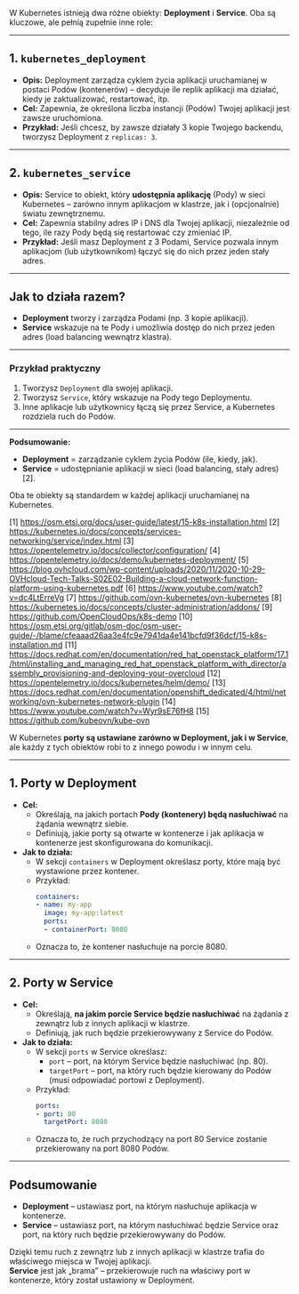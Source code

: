 
W Kubernetes istnieją dwa różne obiekty: **Deployment** i **Service**. Oba są kluczowe, ale pełnią zupełnie inne role:

---

## 1. `kubernetes_deployment`

- **Opis:** Deployment zarządza cyklem życia aplikacji uruchamianej w postaci Podów (kontenerów) – decyduje ile replik aplikacji ma działać, kiedy je zaktualizować, restartować, itp.
- **Cel:** Zapewnia, że określona liczba instancji (Podów) Twojej aplikacji jest zawsze uruchomiona.
- **Przykład:** Jeśli chcesz, by zawsze działały 3 kopie Twojego backendu, tworzysz Deployment z `replicas: 3`.

---

## 2. `kubernetes_service`

- **Opis:** Service to obiekt, który **udostępnia aplikację** (Pody) w sieci Kubernetes – zarówno innym aplikacjom w klastrze, jak i (opcjonalnie) światu zewnętrznemu.
- **Cel:** Zapewnia stabilny adres IP i DNS dla Twojej aplikacji, niezależnie od tego, ile razy Pody będą się restartować czy zmieniać IP.
- **Przykład:** Jeśli masz Deployment z 3 Podami, Service pozwala innym aplikacjom (lub użytkownikom) łączyć się do nich przez jeden stały adres.

---

## Jak to działa razem?

- **Deployment** tworzy i zarządza Podami (np. 3 kopie aplikacji).
- **Service** wskazuje na te Pody i umożliwia dostęp do nich przez jeden adres (load balancing wewnątrz klastra).

---

### Przykład praktyczny

1. Tworzysz `Deployment` dla swojej aplikacji.
2. Tworzysz `Service`, który wskazuje na Pody tego Deploymentu.
3. Inne aplikacje lub użytkownicy łączą się przez Service, a Kubernetes rozdziela ruch do Podów.

---

**Podsumowanie:**  
- **Deployment** = zarządzanie cyklem życia Podów (ile, kiedy, jak).
- **Service** = udostępnianie aplikacji w sieci (load balancing, stały adres)[2].

Oba te obiekty są standardem w każdej aplikacji uruchamianej na Kubernetes.

[1] https://osm.etsi.org/docs/user-guide/latest/15-k8s-installation.html
[2] https://kubernetes.io/docs/concepts/services-networking/service/index.html
[3] https://opentelemetry.io/docs/collector/configuration/
[4] https://opentelemetry.io/docs/demo/kubernetes-deployment/
[5] https://blog.ovhcloud.com/wp-content/uploads/2020/11/2020-10-29-OVHcloud-Tech-Talks-S02E02-Building-a-cloud-network-function-platform-using-kubernetes.pdf
[6] https://www.youtube.com/watch?v=dc4LtErreVg
[7] https://github.com/ovn-kubernetes/ovn-kubernetes
[8] https://kubernetes.io/docs/concepts/cluster-administration/addons/
[9] https://github.com/OpenCloudOps/k8s-demo
[10] https://osm.etsi.org/gitlab/osm-doc/osm-user-guide/-/blame/cfeaaad26aa3e4fc9e7941da4e141bcfd9f36dcf/15-k8s-installation.md
[11] https://docs.redhat.com/en/documentation/red_hat_openstack_platform/17.1/html/installing_and_managing_red_hat_openstack_platform_with_director/assembly_provisioning-and-deploying-your-overcloud
[12] https://opentelemetry.io/docs/kubernetes/helm/demo/
[13] https://docs.redhat.com/en/documentation/openshift_dedicated/4/html/networking/ovn-kubernetes-network-plugin
[14] https://www.youtube.com/watch?v=Wyr9sE76fH8
[15] https://github.com/kubeovn/kube-ovn


W Kubernetes **porty są ustawiane zarówno w Deployment, jak i w Service**, ale każdy z tych obiektów robi to z innego powodu i w innym celu.

---

## 1. Porty w Deployment

- **Cel:**  
  - Określają, na jakich portach **Pody (kontenery) będą nasłuchiwać** na żądania wewnątrz siebie.
  - Definiują, jakie porty są otwarte w kontenerze i jak aplikacja w kontenerze jest skonfigurowana do komunikacji.
- **Jak to działa:**  
  - W sekcji `containers` w Deployment określasz porty, które mają być wystawione przez kontener.
  - Przykład:
    ```yaml
    containers:
    - name: my-app
      image: my-app:latest
      ports:
      - containerPort: 8080
    ```
  - Oznacza to, że kontener nasłuchuje na porcie 8080.

---

## 2. Porty w Service

- **Cel:**  
  - Określają, **na jakim porcie Service będzie nasłuchiwać** na żądania z zewnątrz lub z innych aplikacji w klastrze.
  - Definiują, jak ruch będzie przekierowywany z Service do Podów.
- **Jak to działa:**  
  - W sekcji `ports` w Service określasz:
    - `port` – port, na którym Service będzie nasłuchiwać (np. 80).
    - `targetPort` – port, na który ruch będzie kierowany do Podów (musi odpowiadać portowi z Deployment).
  - Przykład:
    ```yaml
    ports:
    - port: 80
      targetPort: 8080
    ```
  - Oznacza to, że ruch przychodzący na port 80 Service zostanie przekierowany na port 8080 Podów.

---

## Podsumowanie

- **Deployment** – ustawiasz port, na którym nasłuchuje aplikacja w kontenerze.
- **Service** – ustawiasz port, na którym nasłuchiwać będzie Service oraz port, na który ruch będzie przekierowywany do Podów.

Dzięki temu ruch z zewnątrz lub z innych aplikacji w klastrze trafia do właściwego miejsca w Twojej aplikacji.  
**Service** jest jak „brama” – przekierowuje ruch na właściwy port w kontenerze, który został ustawiony w Deployment.